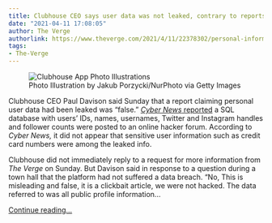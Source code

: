 ```yaml
---
title: Clubhouse CEO says user data was not leaked, contrary to reports
date: "2021-04-11 17:08:05"
author: The Verge
authorlink: https://www.theverge.com/2021/4/11/22378302/personal-information-1-million-clubhouse-users-leaked-privacy-security
tags:
- The-Verge
---
```

<figure>
      <img alt="Clubhouse App Photo Illustrations" src="https://cdn.vox-cdn.com/thumbor/l1LE1u1OdUfNNDeO2YjEE2T9XWI=/0x0:3543x2362/1310x873/cdn.vox-cdn.com/uploads/chorus_image/image/69108912/1232148642.0.jpg" />
        <figcaption>Photo Illustration by Jakub Porzycki/NurPhoto via Getty Images</figcaption>
    </figure>

  <p id="4eTW0P">Clubhouse CEO Paul Davison said Sunday that a report claiming personal user data had been leaked was “false.”  <a href="https://cybernews.com/security/clubhouse-data-leak-1-3-million-user-records-leaked-for-free-online/"><em>Cyber News</em> reported</a> a SQL database with users’ IDs, names, usernames, Twitter and Instagram handles and follower counts were posted to an online hacker forum. According to <em>Cyber News, </em>it did not appear that sensitive user information such as credit card numbers were among the leaked info. </p>
<p id="kzRTqg">Clubhouse did not immediately reply to a request for more information from <em>The Verge</em> on Sunday. But Davison said in response to a question during a town hall that the platform had not suffered a data breach. “No, This is misleading and false, it is a clickbait article, we were not hacked. The data referred to was all public profile information...</p>
  <p>
    <a href="https://www.theverge.com/2021/4/11/22378302/personal-information-1-million-clubhouse-users-leaked-privacy-security">Continue reading&hellip;</a>
  </p>